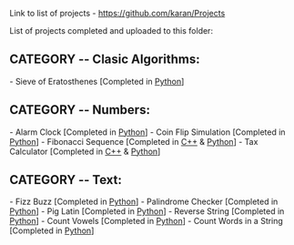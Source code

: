 Link to list of projects - https://github.com/karan/Projects

List of projects completed and uploaded to this folder:

<h2>CATEGORY -- Clasic Algorithms:</h2>
- Sieve of Eratosthenes [Completed in <a href="https://github.com/ArnoldM904/Random_Programs/blob/master/Mega_Project_List_Solutions/Classic_Algorithms/Sieve_of_Eratosthenes.py">Python</a>]

<h2>CATEGORY -- Numbers:</h2>
- Alarm Clock [Completed in <a href="https://github.com/ArnoldM904/Random_Programs/blob/master/Mega_Project_List_Solutions/Numbers/Alarm_Clock.py">Python</a>]
- Coin Flip Simulation [Completed in <a href="https://github.com/ArnoldM904/Random_Programs/blob/master/Mega_Project_List_Solutions/Numbers/Coin_Flip.py">Python</a>]
- Fibonacci Sequence [Completed in <a href="https://github.com/ArnoldM904/Random_Programs/blob/master/Mega_Project_List_Solutions/Numbers/Fibonacci_Sequence.cpp">C++</a> & <a href="https://github.com/ArnoldM904/Random_Programs/blob/master/Mega_Project_List_Solutions/Numbers/Fibonacci_Sequence.py">Python</a>]
- Tax Calculator [Completed in <a href="https://github.com/ArnoldM904/Random_Programs/blob/master/Mega_Project_List_Solutions/Numbers/Tax_Calc.cpp">C++</a> & <a href="https://github.com/ArnoldM904/Random_Programs/blob/master/Mega_Project_List_Solutions/Numbers/Tax_Calc.py">Python</a>]

<h2>CATEGORY -- Text:</h2>
- Fizz Buzz [Completed in <a href="https://github.com/ArnoldM904/Random_Programs/blob/master/Mega_Project_List_Solutions/Text/FizzBuzz.py">Python</a>]
- Palindrome Checker [Completed in <a href="https://github.com/ArnoldM904/Random_Programs/blob/master/Mega_Project_List_Solutions/Text/PalindromeChecker.py">Python</a>]
- Pig Latin [Completed in <a href="https://github.com/ArnoldM904/Random_Programs/blob/master/Mega_Project_List_Solutions/Text/Pig_Latin.py">Python</a>]
- Reverse String [Completed in <a href="https://github.com/ArnoldM904/Random_Programs/blob/master/Mega_Project_List_Solutions/Text/Reverse_String.py">Python</a>]
- Count Vowels [Completed in <a href="https://github.com/ArnoldM904/Random_Programs/blob/master/Mega_Project_List_Solutions/Text/Count_Vowels.py">Python</a>]
- Count Words in a String [Completed in <a href="https://github.com/ArnoldM904/Random_Programs/blob/master/Mega_Project_List_Solutions/Text/Count_Words.py">Python</a>]

